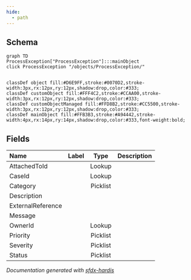 ```yaml
---
hide:
  - path
---
```



## Schema

```mermaid
graph TD
ProcessException["ProcessException"]:::mainObject
click ProcessException "/objects/ProcessException/"


classDef object fill:#D6E9FF,stroke:#0070D2,stroke-width:3px,rx:12px,ry:12px,shadow:drop,color:#333;
classDef customObject fill:#FFF4C2,stroke:#CCAA00,stroke-width:3px,rx:12px,ry:12px,shadow:drop,color:#333;
classDef customObjectManaged fill:#FFD8B2,stroke:#CC5500,stroke-width:3px,rx:12px,ry:12px,shadow:drop,color:#333;
classDef mainObject fill:#FFB3B3,stroke:#A94442,stroke-width:4px,rx:14px,ry:14px,shadow:drop,color:#333,font-weight:bold;

```


<!-- Object description -->

## Fields

| Name      | Label | Type | Description |
| :-------- | :---- | :--: | :---------- | 
| AttachedToId |  | Lookup | <!-- --> |
| CaseId |  | Lookup | <!-- --> |
| Category |  | Picklist | <!-- --> |
| Description |  |  | <!-- --> |
| ExternalReference |  |  | <!-- --> |
| Message |  |  | <!-- --> |
| OwnerId |  | Lookup | <!-- --> |
| Priority |  | Picklist | <!-- --> |
| Severity |  | Picklist | <!-- --> |
| Status |  | Picklist | <!-- --> |








_Documentation generated with [sfdx-hardis](https://sfdx-hardis.cloudity.com)_

